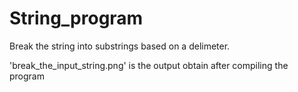 # String_program
Break the string into substrings based on a delimeter.

'break_the_input_string.png' is the output obtain after compiling the program
